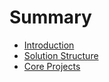 # Summary

* [Introduction](README.md)
* [Solution Structure](solution_structure.md)
* [Core Projects](core_projects.md)

